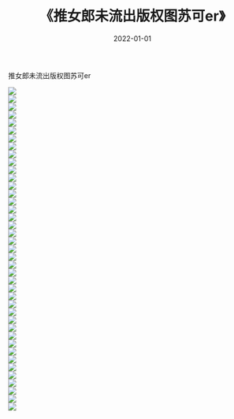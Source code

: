﻿---
layout: post
title:  《推女郎未流出版权图苏可er》
date:   2022-01-01
img: http://img.660000.xyz/Sharelink/性感/2022/推女郎未流出版权图苏可er/000.jpg
categories: [美女, 清纯, 唯美]
---

推女郎未流出版权图苏可er

  ![](http://img.660000.xyz/Sharelink/性感/2022/推女郎未流出版权图苏可er/001.jpg) <br> ![](http://img.660000.xyz/Sharelink/性感/2022/推女郎未流出版权图苏可er/002.jpg) <br> ![](http://img.660000.xyz/Sharelink/性感/2022/推女郎未流出版权图苏可er/003.jpg) <br> ![](http://img.660000.xyz/Sharelink/性感/2022/推女郎未流出版权图苏可er/004.jpg) <br> ![](http://img.660000.xyz/Sharelink/性感/2022/推女郎未流出版权图苏可er/005.jpg) <br> ![](http://img.660000.xyz/Sharelink/性感/2022/推女郎未流出版权图苏可er/006.jpg) <br> ![](http://img.660000.xyz/Sharelink/性感/2022/推女郎未流出版权图苏可er/007.jpg) <br> ![](http://img.660000.xyz/Sharelink/性感/2022/推女郎未流出版权图苏可er/008.jpg) <br> ![](http://img.660000.xyz/Sharelink/性感/2022/推女郎未流出版权图苏可er/009.jpg) <br> ![](http://img.660000.xyz/Sharelink/性感/2022/推女郎未流出版权图苏可er/010.jpg) <br> ![](http://img.660000.xyz/Sharelink/性感/2022/推女郎未流出版权图苏可er/011.jpg) <br> ![](http://img.660000.xyz/Sharelink/性感/2022/推女郎未流出版权图苏可er/012.jpg) <br> ![](http://img.660000.xyz/Sharelink/性感/2022/推女郎未流出版权图苏可er/013.jpg) <br> ![](http://img.660000.xyz/Sharelink/性感/2022/推女郎未流出版权图苏可er/014.jpg) <br> ![](http://img.660000.xyz/Sharelink/性感/2022/推女郎未流出版权图苏可er/015.jpg) <br> ![](http://img.660000.xyz/Sharelink/性感/2022/推女郎未流出版权图苏可er/016.jpg) <br> ![](http://img.660000.xyz/Sharelink/性感/2022/推女郎未流出版权图苏可er/017.jpg) <br> ![](http://img.660000.xyz/Sharelink/性感/2022/推女郎未流出版权图苏可er/018.jpg) <br> ![](http://img.660000.xyz/Sharelink/性感/2022/推女郎未流出版权图苏可er/019.jpg) <br> ![](http://img.660000.xyz/Sharelink/性感/2022/推女郎未流出版权图苏可er/020.jpg) <br> ![](http://img.660000.xyz/Sharelink/性感/2022/推女郎未流出版权图苏可er/021.jpg) <br> ![](http://img.660000.xyz/Sharelink/性感/2022/推女郎未流出版权图苏可er/022.jpg) <br> ![](http://img.660000.xyz/Sharelink/性感/2022/推女郎未流出版权图苏可er/023.jpg) <br> ![](http://img.660000.xyz/Sharelink/性感/2022/推女郎未流出版权图苏可er/024.jpg) <br> ![](http://img.660000.xyz/Sharelink/性感/2022/推女郎未流出版权图苏可er/025.jpg) <br> ![](http://img.660000.xyz/Sharelink/性感/2022/推女郎未流出版权图苏可er/026.jpg) <br> ![](http://img.660000.xyz/Sharelink/性感/2022/推女郎未流出版权图苏可er/027.jpg) <br> ![](http://img.660000.xyz/Sharelink/性感/2022/推女郎未流出版权图苏可er/028.jpg) <br> ![](http://img.660000.xyz/Sharelink/性感/2022/推女郎未流出版权图苏可er/029.jpg) <br> ![](http://img.660000.xyz/Sharelink/性感/2022/推女郎未流出版权图苏可er/030.jpg) <br> ![](http://img.660000.xyz/Sharelink/性感/2022/推女郎未流出版权图苏可er/031.jpg) <br> ![](http://img.660000.xyz/Sharelink/性感/2022/推女郎未流出版权图苏可er/032.jpg) <br> ![](http://img.660000.xyz/Sharelink/性感/2022/推女郎未流出版权图苏可er/033.jpg) <br> ![](http://img.660000.xyz/Sharelink/性感/2022/推女郎未流出版权图苏可er/034.jpg) <br> ![](http://img.660000.xyz/Sharelink/性感/2022/推女郎未流出版权图苏可er/035.jpg) <br> ![](http://img.660000.xyz/Sharelink/性感/2022/推女郎未流出版权图苏可er/036.jpg) <br> ![](http://img.660000.xyz/Sharelink/性感/2022/推女郎未流出版权图苏可er/037.jpg) <br> ![](http://img.660000.xyz/Sharelink/性感/2022/推女郎未流出版权图苏可er/038.jpg) <br> ![](http://img.660000.xyz/Sharelink/性感/2022/推女郎未流出版权图苏可er/039.jpg) <br> ![](http://img.660000.xyz/Sharelink/性感/2022/推女郎未流出版权图苏可er/040.jpg) <br> ![](http://img.660000.xyz/Sharelink/性感/2022/推女郎未流出版权图苏可er/041.jpg) <br>